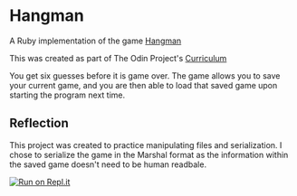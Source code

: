 # Hangman
A Ruby implementation of the game [Hangman](https://en.wikipedia.org/wiki/Hangman)

This was created as part of The Odin Project's [Curriculum](https://www.theodinproject.com/courses/ruby-programming/lessons/file-i-o-and-serialization)

You get six guesses before it is game over. The game allows you to save your current game, and you are then able to load that saved game upon starting the program next time.

## Reflection
This project was created to practice manipulating files and serialization. I chose to serialize the game in the Marshal format as the information within the saved game doesn't need to be human readbale.

[![Run on Repl.it](https://repl.it/badge/github/RichardDenton/hangman)](https://repl.it/github/RichardDenton/hangman)